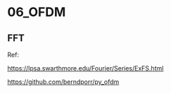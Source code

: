 # 06_OFDM

## FFT

Ref: 

https://lpsa.swarthmore.edu/Fourier/Series/ExFS.html

https://github.com/berndporr/py_ofdm

